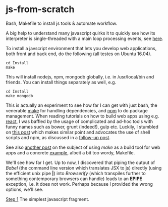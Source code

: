 # js-from-scratch
Bash, Makefile to install js tools &amp; automate workflow.

A big help to understand many javascript quirks it to quickly see how its
interpreter is single-threaded with a main loop processing events, see
[here](https://developer.mozilla.org/en/docs/Web/JavaScript/EventLoop).

To install a javscript environment that lets you develop web applications, both front and back end, do
the following (all testes on Ubuntu 16.04).

```
cd Install
make
```

This will install nodejs, npm, mongodb globally, i.e. in /usr/local/bin and friends. You can install
things separately as well, e.g.

```
cd Install
make mongodb
```

This is actually an experiment to see how far I can get with just bash, the venerable
[make](https://www.gnu.org/software/make/manual/make.html) for handling dependencies, and
[npm](https://www.npmjs.com/) to do package management. When reading tutorials on how to build web
apps using e.g. [react](https://facebook.github.io/react/index.html), I was baffled by the usage of
complicated and ad-hoc tools with funny names such as bower, grunt (indeed!), gulp etc. Luckily, I
stumbled on [this post](http://blog.keithcirkel.co.uk/why-we-should-stop-using-grunt/) which makes
similar point and advocates the use of shell scripts and npm, as discussed in a 
[follow-up post](http://blog.keithcirkel.co.uk/how-to-use-npm-as-a-build-tool/).

See also [another post](https://blog.jcoglan.com/2014/02/05/building-javascript-projects-with-make/)
on the subject of using *make* as a build tool for web apps and a concrete [example](https://gist.github.com/jaz303/11098123), albeit a bit too wordy, Makefile.

We'll see how far I get. Up to now, I discovered that piping the output of *Babel*
(the command line version which translates JSX to js) directly (using the efficient unix pipe **|**)
into *Browserify* (which transpiles further to something contemporary browsers can handle) leads to an
**EPIPE** exception, i.e. it does not work. Perhaps because I provided the wrong options, we'll see.

[Step 1](./01-hello-world) The simplest javascript fragment.
